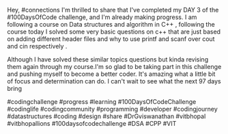 Hey, #connections I'm thrilled to share that I've completed my DAY 3 of the #100DaysOfCode challenge, and I'm already making progress. I am following a course on Data structures and algorithm in C++ , following the course today I solved some very basic questions on c++ that are just based on adding different header files and why to use printf and scanf over cout and cin respectively .


Although I have solved these similar topics questions but kinda revising them again through my course.I'm so glad to be taking part in this challenge and pushing myself to become a better coder. It's amazing what a little bit of focus and determination can do. I can't wait to see what the next 97 days bring

#codingchallenge #progress #learning #100DaysOfCodeChallenge #codinglife #codingcommunity #programming #developer #codingjourney #datastructures #coding #design #share #DrGviswanathan #vitbhopal #vitbhopallions #100daysofcodechallenge
#DSA #CPP #VIT
    

